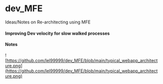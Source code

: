 # dev_MFE
Ideas/Notes on Re-architecting using MFE


#### Improving Dev velocity for slow walked processes

#### Notes
![https://github.com/lel99999/dev_MFE/blob/main/typical_webapp_architecture.png](https://github.com/lel99999/dev_MFE/blob/main/typical_webapp_architecture.png) <br/>
